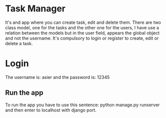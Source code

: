 # Task Manager

It's and app where you can create task, edit and delete them.
There are two class model, one for the tasks and the other one for the users, I have use a relation between the models but in the user field, appears the global object and not the username.
It's compulsory to login or register to create, edit or delete a task.

# Login
The username is: asier and the password is: 12345 

## Run the app
To run the app you have to use this sentence: python manage.py runserver and then enter to localhost with django port.

